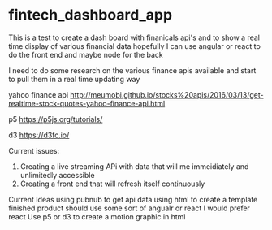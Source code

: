 # fintech_dashboard_app

This is a test to create a dash board with finanicals api's and to
show a real time display of various financial data
hopefully I can use angular or react to do the front end 
and maybe node for the back

I need to do some research on the various finance apis available
and start to pull them in a real time updating way


yahoo finance api
http://meumobi.github.io/stocks%20apis/2016/03/13/get-realtime-stock-quotes-yahoo-finance-api.html


p5 
https://p5js.org/tutorials/

d3
https://d3fc.io/

Current issues:
1. Creating a live streaming APi with data that will me immeidiately and unlimitedly accessible
2. Creating a front end that will refresh itself continuously


Current Ideas
using pubnub to get api data
using html to create a template
finished product should use some sort of angualr or react
I would prefer react
Use p5 or d3 to create a motion graphic in html

